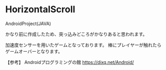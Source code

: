 # HorizontalScroll
AndroidProject(JAVA)

かなり前に作成したため、突っ込みどころがかなりあると思われます。

加速度センサーを用いたゲームとなっております。
棒にプレイヤーが触れたらゲームオーバーとなります。

【参考】
Androidプログラミングの館
https://dixq.net/Android/